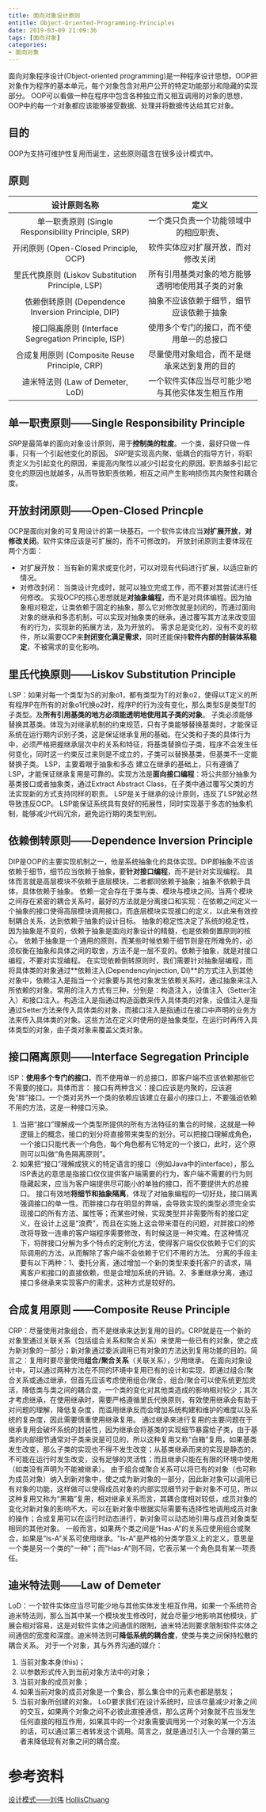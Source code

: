 ```yaml
---
title: 面向对象设计原则
entitle: Object-Oriented-Programming-Principles
date: 2019-03-09 21:09:36
tags: [面向对象]
categories: 
- 面向对象
---
```

面向对象程序设计(Object-oriented programming)是一种程序设计思想。OOP把对象作为程序的基本单元，每个对象包含对用户公开的特定功能部分和隐藏的实现部分。
OOP可以看做一种在程序中包含各种独立而又相互调用的对象的思想，OOP中的每一个对象都应该能够接受数据、处理并将数据传达给其它对象。

<!--more-->

## 目的
OOP为支持可维护性复用而诞生，这些原则蕴含在很多设计模式中。
## 原则
设计原则名称|定义
:-:|:-:
单一职责原则 (Single Responsibility Principle, SRP)|一个类只负责一个功能领域中的相应职责、
开闭原则 (Open-Closed Principle, OCP)|软件实体应对扩展开放，而对修改关闭
里氏代换原则 (Liskov Substitution Principle, LSP)|所有引用基类对象的地方能够透明地使用其子类的对象
依赖倒转原则 (Dependence Inversion Principle, DIP)|抽象不应该依赖于细节，细节应该依赖于抽象
接口隔离原则 (Interface Segregation Principle, ISP)|使用多个专门的接口，而不使用单一的总接口
合成复用原则 (Composite Reuse Principle, CRP)|尽量使用对象组合，而不是继承来达到复用的目的
迪米特法则 (Law of Demeter, LoD)|一个软件实体应当尽可能少地与其他实体发生相互作用

## 单一职责原则——Single Responsibility Principle
*SRP*是最简单的面向对象设计原则，用于**控制类的粒度**。一个类，最好只做一件事，只有一个引起他变化的原因。
*SRP*是实现高内聚、低耦合的指导方针，将职责定义为引起变化的原因，来提高内聚性以减少引起变化的原因。职责越多引起它变化的原因也就越多，从而导致职责依赖，相互之间产生影响损伤其内聚性和耦合度。

## 开放封闭原则——Open-Closed Princple 
OCP是面向对象的可复用设计的第一块基石。一个软件实体应当**对扩展开放**，**对修改关闭**。软件实体应该是可扩展的，而不可修改的。
开放封闭原则主要体现在两个方面：
* 对扩展开放： 当有新的需求或变化时，可以对现有代码进行扩展，以适应新的情况。
* 对修改封闭： 当类设计完成时，就可以独立完成工作，而不要对其尝试进行任何修改。
实现OCP的核心思想就是**对抽象编程**，而不是对具体编程。因为抽象相对稳定，让类依赖于固定的抽象，那么它对修改就是封闭的，而通过面向对象的继承和多态机制，可以实现对抽象类的继承，通过覆写其方法来改变固有的行为，实现新的拓展方法，及为开放的。
需求总是变化的，没有不变的软件，所以需要OCP来**封闭变化满足需求**，同时还能保持**软件内部的封装体系稳定**，不被需求的变化影响。

## 里氏代换原则——Liskov Substitution Principle
LSP：如果对每一个类型为S的对象o1，都有类型为T的对象o2，使得以T定义的所有程序P在所有的对象o1代换o2时，程序P的行为没有变化，那么类型S是类型T的子类型。及**所有引用基类的地方必须能透明地使用其子类的对象**。
子类必须能够替换其基类。体现为对继承机制的约束规范，只有子类能够替换基类时，才能保证系统在运行期内识别子类，这是保证继承复用的基础。在父类和子类的具体行为中，必须严格把握继承层次中的关系和特征，将基类替换位子类，程序不会发生任何变化，同时这一约束反过来则是不成立的，子类可以替换基类，但基类不一定能替换子类。
LSP，主要着眼于抽象和多态 建立在继承的基础上，只有遵循了LSP，才能保证继承复用是可靠的。实现方法是**面向接口编程**：将公共部分抽象为基类接口或者抽象类，通过Extract Abstract Class，在子类中通过覆写父类的方法实现新的方式支持同样的职责。
LSP是关于继承的设计原则，违反了LSP就必然导致违反OCP。
LSP能保证系统具有良好的拓展性，同时实现基于多态的抽象机制，能够减少代码冗余，避免运行期的类型判别。

## 依赖倒转原则——Dependence Inversion Principle
DIP是OOP的主要实现机制之一，他是系统抽象化的具体实现。DIP即抽象不应该依赖于细节，细节应当依赖于抽象，要**针对接口编程**，而不是针对实现编程。
具体而言就是高层模块不依赖于底层模块，二者都同依赖于抽象；抽象不依赖于具体，具体依赖于抽象。
依赖一定会存在于类与类、模块与模块之间。当两个模块之间存在紧密的耦合关系时，最好的方法就是分离接口和实现：在依赖之间定义一个抽象的接口使得高层模块调用接口，而底层模块实现接口的定义，以此来有效控制耦合关系，达到依赖于抽象的设计目标。
抽象的稳定性决定了系统的稳定性，因为抽象是不变的，依赖于抽象是面向对象设计的精髓，也是依赖倒置原则的核心。
依赖于抽象是一个通用的原则，而某些时候依赖于细节则是在所难免的，必须权衡在抽象和具体之间的取舍，方法不是一层不变的。依赖于抽象，就是对接口编程，不要对实现编程。
在实现依赖倒转原则时，我们需要针对抽象层编程，而将具体类的对象通过**依赖注入(DependencyInjection, DI)**的方式注入到其他对象中，依赖注入是指当一个对象要与其他对象发生依赖关系时，通过抽象来注入所依赖的对象。常用的注入方式有三种，分别是：构造注入，设值注入（Setter注入）和接口注入。构造注入是指通过构造函数来传入具体类的对象，设值注入是指通过Setter方法来传入具体类的对象，而接口注入是指通过在接口中声明的业务方法来传入具体类的对象。这些方法在定义时使用的是抽象类型，在运行时再传入具体类型的对象，由子类对象来覆盖父类对象。

## 接口隔离原则——Interface Segregation Principle
ISP：**使用多个专门的接口**，而不使用单一的总接口，即客户端不应该依赖那些它不需要的接口。具体而言：
接口有两种含义：接口应该是内聚的，应该避免“胖”接口。一个类对另外一个类的依赖应该建立在最小的接口上，不要强迫依赖不用的方法，这是一种接口污染。
1. 当把“接口”理解成一个类型所提供的所有方法特征的集合的时候，这就是一种逻辑上的概念，接口的划分将直接带来类型的划分。可以把接口理解成角色，一个接口只能代表一个角色，每个角色都有它特定的一个接口，此时，这个原则可以叫做“角色隔离原则”。
2. 如果把“接口”理解成狭义的特定语言的接口（例如Java中的interface），那么ISP表达的意思是指接口仅仅提供客户端需要的行为，客户端不需要的行为则隐藏起来，应当为客户端提供尽可能小的单独的接口，而不要提供大的总接口。
接口有效地**将细节和抽象隔离**，体现了对抽象编程的一切好处，接口隔离强调接口的单一性。而胖接口存在明显的弊端，会导致实现的类型必须完全实现接口的所有方法、属性等；而某些时候，实现类型并非需要所有的接口定义，在设计上这是“浪费”，而且在实施上这会带来潜在的问题，对胖接口的修改将导致一连串的客户端程序需要修改，有时候这是一种灾难。在这种情况下，将胖接口分解为多个特点的定制化方法，使得客户端仅仅依赖于它们的实际调用的方法，从而解除了客户端不会依赖于它们不用的方法。
分离的手段主要有以下两种：1、委托分离，通过增加一个新的类型来委托客户的请求，隔离客户和接口的直接依赖，但是会增加系统的开销。2、多重继承分离，通过接口多继承来实现客户的需求，这种方式是较好的。

## 合成复用原则 ——Composite Reuse Principle
CRP：尽量使用对象组合，而不是继承来达到复用的目的。CRP就是在一个新的对象里通过关联关系（包括组合关系和聚合关系）来使用一些已有的对象，使之成为新对象的一部分；新对象通过委派调用已有对象的方法达到复用功能的目的。简言之：复用时要尽量使用**组合/聚合关系**（关联关系），少用继承。
在面向对象设计中，可以通过两种方法在不同的环境中复用已有的设计和实现，即通过组合/聚合关系或通过继承，但首先应该考虑使用组合/聚合，组合/聚合可以使系统更加灵活，降低类与类之间的耦合度，一个类的变化对其他类造成的影响相对较少；其次才考虑继承，在使用继承时，需要严格遵循里氏代换原则，有效使用继承会有助于对问题的理解，降低复杂度，而滥用继承反而会增加系统构建和维护的难度以及系统的复杂度，因此需要慎重使用继承复用。
通过继承来进行复用的主要问题在于继承复用会破坏系统的封装性，因为继承会将基类的实现细节暴露给子类，由于基类的内部细节通常对子类来说是可见的，所以这种复用又称“白箱”复用，如果基类发生改变，那么子类的实现也不得不发生改变；从基类继承而来的实现是静态的，不可能在运行时发生改变，没有足够的灵活性；而且继承只能在有限的环境中使用（如类没有声明为不能被继承）。
由于组合或聚合关系可以将已有的对象（也可称为成员对象）纳入到新对象中，使之成为新对象的一部分，因此新对象可以调用已有对象的功能，这样做可以使得成员对象的内部实现细节对于新对象不可见，所以这种复用又称为“黑箱”复用，相对继承关系而言，其耦合度相对较低，成员对象的变化对新对象的影响不大，可以在新对象中根据实际需要有选择性地调用成员对象的操作；合成复用可以在运行时动态进行，新对象可以动态地引用与成员对象类型相同的其他对象。
一般而言，如果两个类之间是“Has-A”的关系应使用组合或聚合，如果是“Is-A”关系可使用继承。"Is-A"是严格的分类学意义上的定义，意思是一个类是另一个类的"一种"；而"Has-A"则不同，它表示某一个角色具有某一项责任。

## 迪米特法则——Law of Demeter
LoD：一个软件实体应当尽可能少地与其他实体发生相互作用。如果一个系统符合迪米特法则，那么当其中某一个模块发生修改时，就会尽量少地影响其他模块，扩展会相对容易，这是对软件实体之间通信的限制，迪米特法则要求限制软件实体之间通信的宽度和深度。迪米特法则可**降低系统的耦合度**，使类与类之间保持松散的耦合关系。
对于一个对象，其与外界沟通的媒介：
1. 当前对象本身(this)；
2. 以参数形式传入到当前对象方法中的对象；
3. 当前对象的成员对象；
4. 如果当前对象的成员对象是一个集合，那么集合中的元素也都是朋友；
5. 当前对象所创建的对象。
LoD要求我们在设计系统时，应该尽量减少对象之间的交互，如果两个对象之间不必彼此直接通信，那么这两个对象就不应当发生任何直接的相互作用，如果其中的一个对象需要调用另一个对象的某一个方法的话，可以通过第三者转发这个调用。简言之，就是通过引入一个合理的第三者来降低现有对象之间的耦合度。

# 参考资料
[设计模式——刘伟](https://gof.quanke.name/%E9%9D%A2%E5%90%91%E5%AF%B9%E8%B1%A1%E8%AE%BE%E8%AE%A1%E5%8E%9F%E5%88%99.html)
[HollisChuang](https://www.hollischuang.com/archives/220)
